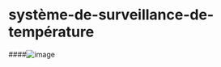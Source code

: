 # système-de-surveillance-de-température
####![image](https://github.com/user-attachments/assets/864f27a8-ee4e-4d30-b77a-4c217af66d25)

